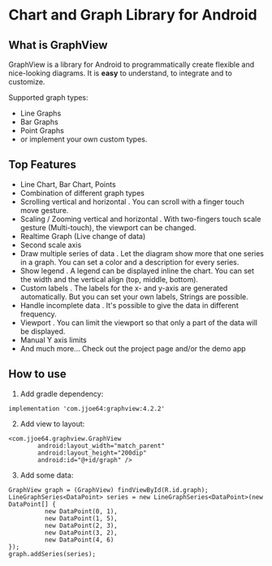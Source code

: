# Chart and Graph Library for Android

## What is GraphView

GraphView is a library for Android to programmatically create
flexible and nice-looking diagrams.
It is **easy** to understand, to integrate and to customize.

Supported graph types:
* Line Graphs
* Bar Graphs
* Point Graphs
* or implement your own custom types.

## Top Features

* Line Chart, Bar Chart, Points
* Combination of different graph types
* Scrolling vertical and horizontal
. You can scroll with a finger touch move gesture.
* Scaling / Zooming vertical and horizontal
. With two-fingers touch scale gesture (Multi-touch), the viewport can be changed.
* Realtime Graph (Live change of data)
* Second scale axis
* Draw multiple series of data
. Let the diagram show more that one series in a graph. You can set a color and a description for every series.
* Show legend
. A legend can be displayed inline the chart. You can set the width and the vertical align (top, middle, bottom).
* Custom labels
. The labels for the x- and y-axis are generated automatically. But you can set your own labels, Strings are possible.
* Handle incomplete data
. It's possible to give the data in different frequency.
* Viewport
. You can limit the viewport so that only a part of the data will be displayed.
* Manual Y axis limits
* And much more... Check out the project page and/or the demo app

## How to use

1) Add gradle dependency:
```
implementation 'com.jjoe64:graphview:4.2.2'
```

2) Add view to layout:
```
<com.jjoe64.graphview.GraphView
        android:layout_width="match_parent"
        android:layout_height="200dip"
        android:id="@+id/graph" />
```

3) Add some data:
```
GraphView graph = (GraphView) findViewById(R.id.graph);
LineGraphSeries<DataPoint> series = new LineGraphSeries<DataPoint>(new DataPoint[] {
          new DataPoint(0, 1),
          new DataPoint(1, 5),
          new DataPoint(2, 3),
          new DataPoint(3, 2),
          new DataPoint(4, 6)
});
graph.addSeries(series);
```
